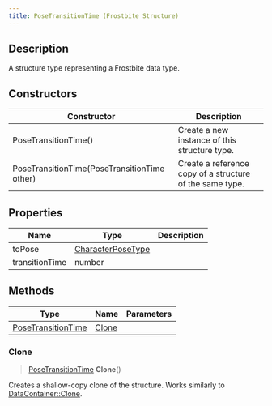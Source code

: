 ```yaml
---
title: PoseTransitionTime (Frostbite Structure)
---
```

## Description

A structure type representing a Frostbite data type.

## Constructors

| Constructor                                  | Description                                              |
| -------------------------------------------- | -------------------------------------------------------- |
| PoseTransitionTime()                         | Create a new instance of this structure type.            |
| PoseTransitionTime(PoseTransitionTime other) | Create a reference copy of a structure of the same type. |

## Properties

| Name           | Type                                   | Description |
| -------------- | -------------------------------------- | ----------- |
| toPose         | [CharacterPoseType](CharacterPoseType) |             |
| transitionTime | number                                 |             |

## Methods

| Type                                     | Name            | Parameters |
| ---------------------------------------- | --------------- | ---------- |
| [PoseTransitionTime](PoseTransitionTime) | [Clone](#clone) |            |

### Clone

> [PoseTransitionTime](PoseTransitionTime) **Clone**()

Creates a shallow-copy clone of the structure. Works similarly to [DataContainer::Clone](/vext/ref/cls/shr/datacontainer#clone).

